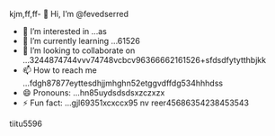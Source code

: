 kjm,ff,ff- 👋 Hi, I’m @fevedserred
- 👀 I’m interested in ...as
- 🌱 I’m currently learning ...61526
- 💞️ I’m looking to collaborate on ...3244874744vvv74748vcbcv96366662161526+sfdsdfytytthbjkk
- 📫 How to reach me ...fdgh87877eyttesdhjjmhghn52etggvdffdg534hhhdss
- 😄 Pronouns: ...hn85uydsdsdsxzczxzx
- ⚡ Fun fact: ...gjl69351xcxccx95
nv reer45686354238453543
<!---lk.256621drytgresdffwebfd45hgngff6gbfgfb
fevedserred/fevedserred is a ✨ special ✨ reposisdftory because its `README.md` (this fi56le) appears on you52 GitHub profile.s
You can click the Preview link to take a look at your changes.26
--->tiitu5596

